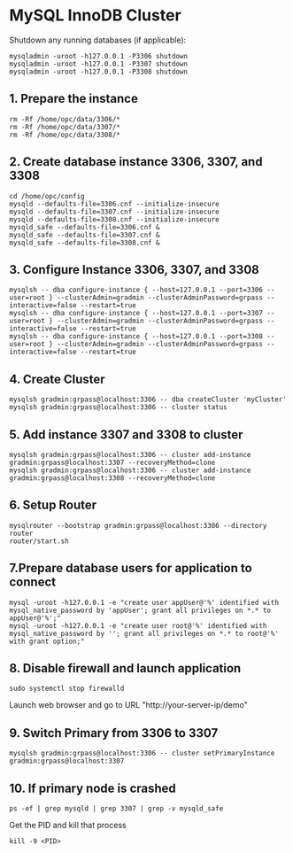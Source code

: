 # MySQL InnoDB Cluster
Shutdown any running databases (if applicable):
```
mysqladmin -uroot -h127.0.0.1 -P3306 shutdown
mysqladmin -uroot -h127.0.0.1 -P3307 shutdown
mysqladmin -uroot -h127.0.0.1 -P3308 shutdown
```
## 1. Prepare the instance
```
rm -Rf /home/opc/data/3306/*
rm -Rf /home/opc/data/3307/*
rm -Rf /home/opc/data/3308/*
```
## 2. Create database instance 3306, 3307, and 3308
```
cd /home/opc/config
mysqld --defaults-file=3306.cnf --initialize-insecure
mysqld --defaults-file=3307.cnf --initialize-insecure
mysqld --defaults-file=3308.cnf --initialize-insecure
mysqld_safe --defaults-file=3306.cnf &
mysqld_safe --defaults-file=3307.cnf &
mysqld_safe --defaults-file=3308.cnf &
```
## 3. Configure Instance 3306, 3307, and 3308
```
mysqlsh -- dba configure-instance { --host=127.0.0.1 --port=3306 --user=root } --clusterAdmin=gradmin --clusterAdminPassword=grpass --interactive=false --restart=true
mysqlsh -- dba configure-instance { --host=127.0.0.1 --port=3307 --user=root } --clusterAdmin=gradmin --clusterAdminPassword=grpass --interactive=false --restart=true
mysqlsh -- dba configure-instance { --host=127.0.0.1 --port=3308 --user=root } --clusterAdmin=gradmin --clusterAdminPassword=grpass --interactive=false --restart=true
```
## 4. Create Cluster
```
mysqlsh gradmin:grpass@localhost:3306 -- dba createCluster 'myCluster'
mysqlsh gradmin:grpass@localhost:3306 -- cluster status
```
## 5. Add instance 3307 and 3308 to cluster
```
mysqlsh gradmin:grpass@localhost:3306 -- cluster add-instance gradmin:grpass@localhost:3307 --recoveryMethod=clone
mysqlsh gradmin:grpass@localhost:3306 -- cluster add-instance gradmin:grpass@localhost:3308 --recoveryMethod=clone
```
## 6. Setup Router
```
mysqlrouter --bootstrap gradmin:grpass@localhost:3306 --directory router 
router/start.sh
```
## 7.Prepare database users for application to connect
```
mysql -uroot -h127.0.0.1 -e "create user appUser@'%' identified with mysql_native_password by 'appUser'; grant all privileges on *.* to appUser@'%';"
mysql -uroot -h127.0.0.1 -e "create user root@'%' identified with mysql_native_password by ''; grant all privileges on *.* to root@'%' with grant option;"
```
## 8. Disable firewall and launch application
```
sudo systemctl stop firewalld
```
Launch web browser and go to URL "http://your-server-ip/demo"
## 9. Switch Primary from 3306 to 3307
```
mysqlsh gradmin:grpass@localhost:3306 -- cluster setPrimaryInstance gradmin:grpass@localhost:3307
```
## 10. If primary node is crashed
```
ps -ef | grep mysqld | grep 3307 | grep -v mysqld_safe
```
Get the PID and kill that process
```
kill -9 <PID>
```







